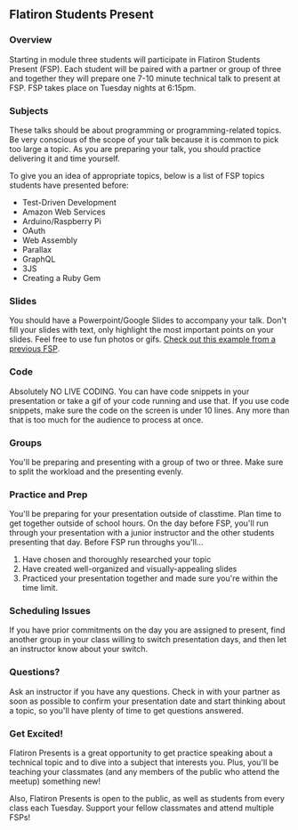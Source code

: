 ## Flatiron Students Present

### Overview
Starting in module three students will participate in Flatiron Students Present (FSP). Each student will be paired with a partner or group of three and together they will prepare one 7-10 minute technical talk to present at FSP. FSP takes place on Tuesday nights at 6:15pm.


### Subjects
These talks should be about programming or programming-related topics. Be very conscious of the scope of your talk because it is common to pick too large a topic. As you are preparing your talk, you should practice delivering it and time yourself.

To give you an idea of appropriate topics, below is a list of FSP topics students have presented before:
- Test-Driven Development
- Amazon Web Services
- Arduino/Raspberry Pi
- OAuth
- Web Assembly
- Parallax
- GraphQL
- 3JS
- Creating a Ruby Gem

### Slides
You should have a Powerpoint/Google Slides to accompany your talk. Don't fill your slides with text, only highlight the most important points on your slides. Feel free to use fun photos or gifs. 
[Check out this example from a previous FSP](./ComparingRelationalandDocumentDatabases.pdf).

### Code
Absolutely NO LIVE CODING. You can have code snippets in your presentation or take a gif of your code running and use that. If you use code snippets, make sure the code on the screen is under 10 lines. Any more than that is too much for the audience to process at once.

### Groups
You'll be preparing and presenting with a group of two or three. Make sure to split the workload and the presenting evenly. 

### Practice and Prep
You'll be preparing for your presentation outside of classtime. Plan time to get together outside of school hours. On the day before FSP, you'll run through your presentation with a junior instructor and the other students presenting that day. Before FSP run throughs you'll...
  1. Have chosen and thoroughly researched your topic
  2. Have created well-organized and visually-appealing slides
  3. Practiced your presentation together and made sure you're within the time limit. 
  
### Scheduling Issues
If you have prior commitments on the day you are assigned to present, find another group in your class willing to switch presentation days, and then let an instructor know about your switch.

### Questions?
Ask an instructor if you have any questions. Check in with your partner as soon as possible to confirm your presentation date and start thinking about a topic, so you'll have plenty of time to get questions answered.  
  
### Get Excited!
Flatiron Presents is a great opportunity to get practice speaking about a technical topic and to dive into a subject that interests you. Plus, you'll be teaching your classmates (and any members of the public who attend the meetup) something new!

Also, Flatiron Presents is open to the public, as well as students from every class each Tuesday. Support your fellow classmates and attend multiple FSPs!
